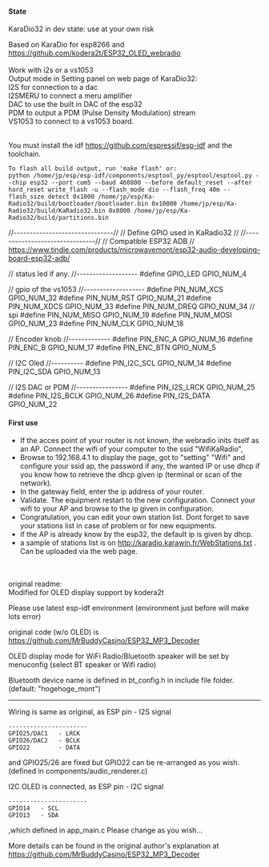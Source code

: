 #### State
KaraDio32 in dev state: use at your own risk<br/>

Based on KaraDio for esp8266 and https://github.com/kodera2t/ESP32_OLED_webradio<br/>
<br/>
Work with i2s or a vs1053<br/>
Output mode in Setting panel on web page of KaraDio32:<br/>
I2S for connection to a dac<br/>
I2SMERU to connect a meru amplifier<br/>
DAC to use the built in DAC of the esp32<br/>
PDM to output a PDM (Pulse Density Modulation) stream<br/>
VS1053 to connect to a vs1053 board.<br/>
<br/>

You must install the idf https://github.com/espressif/esp-idf and the toolchain.
```
To flash all build output, run 'make flash' or:
python /home/jp/esp/esp-idf/components/esptool_py/esptool/esptool.py --chip esp32 --port com5 --baud 460800 --before default_reset --after hard_reset write_flash -u --flash_mode dio --flash_freq 40m --flash_size detect 0x1000 /home/jp/esp/Ka-Radio32/build/bootloader/bootloader.bin 0x10000 /home/jp/esp/Ka-Radio32/build/KaRadio32.bin 0x8000 /home/jp/esp/Ka-Radio32/build/partitions.bin
```

//-------------------------------//
// Define GPIO used in KaRadio32 //
//-------------------------------//
// Compatible ESP32 ADB
// https://www.tindie.com/products/microwavemont/esp32-audio-developing-board-esp32-adb/


// status led if any.
//------------------- 
#define GPIO_LED	GPIO_NUM_4

// gpio of the vs1053
//-------------------
#define PIN_NUM_XCS  GPIO_NUM_32
#define PIN_NUM_RST  GPIO_NUM_21
#define PIN_NUM_XDCS GPIO_NUM_33
#define PIN_NUM_DREQ GPIO_NUM_34
// spi
#define PIN_NUM_MISO GPIO_NUM_19
#define PIN_NUM_MOSI GPIO_NUM_23
#define PIN_NUM_CLK  GPIO_NUM_18

// Encoder knob
//-------------
#define PIN_ENC_A   GPIO_NUM_16
#define PIN_ENC_B   GPIO_NUM_17
#define PIN_ENC_BTN GPIO_NUM_5

// I2C Oled
//----------
#define PIN_I2C_SCL GPIO_NUM_14
#define PIN_I2C_SDA GPIO_NUM_13

// I2S DAC or PDM
//----------------
#define PIN_I2S_LRCK GPIO_NUM_25
#define PIN_I2S_BCLK GPIO_NUM_26
#define PIN_I2S_DATA GPIO_NUM_22


#### First use
- If the acces point of your router is not known, the webradio inits itself as an AP. Connect the wifi of your computer to the ssid "WifiKaRadio",  
- Browse to 192.168.4.1 to display the page, got to "setting" "Wifi" and configure your ssid ap, the password if any, the wanted IP or use dhcp if you know how to retrieve the dhcp given ip (terminal or scan of the network).
- In the gateway field, enter the ip address of your router.
- Validate. The equipment restart to the new configuration. Connect your wifi to your AP and browse to the ip given in configuration.
- Congratulation, you can edit your own station list. Dont forget to save your stations list in case of problem or for new equipments.
- if the AP is already know by the esp32, the default ip is given by dhcp.
- a sample of stations list is on http://karadio.karawin.fr/WebStations.txt . Can be uploaded via the web page.        


<br/>
<br/>
original readme:<br/>
Modified for OLED display support by kodera2t<br/>

Please use latest esp-idf environment (environment just before will make lots error)<br/>

original code (w/o OLED) is<br/>
https://github.com/MrBuddyCasino/ESP32_MP3_Decoder<br/>

OLED display mode for WiFi Radio/Bluetooth speaker will be set by menuconfig (select BT speaker or Wifi radio)<br/>

Bluetooth device name is defined in bt_config.h in include file folder. (default: "hogehoge_mont")<br/>

----
Wiring is same as original, as
ESP pin   - I2S signal
```
----------------------
GPIO25/DAC1   - LRCK
GPIO26/DAC2   - BCLK
GPIO22        - DATA
```
and GPIO25/26 are fixed but GPIO22 can be re-arranged as you wish.
(defined in components/audio_renderer.c)

I2C OLED is connected, as
ESP pin   - I2C signal
```
----------------------
GPIO14   - SCL
GPIO13   - SDA
```
,which defined in app_main.c Please change as you wish...


More details can be found in the original author's explanation at
https://github.com/MrBuddyCasino/ESP32_MP3_Decoder
